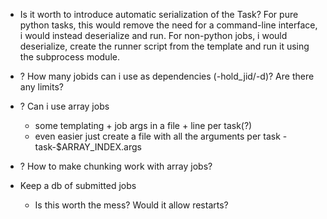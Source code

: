 - Is it worth to introduce automatic serialization of the Task? For pure python
  tasks, this would remove the need for a command-line interface, i would
  instead deserialize and run. For non-python jobs, i would deserialize, create
  the runner script from the template and run it using the subprocess module.

- ? How many jobids can i use as dependencies (-hold_jid/-d)? Are there any limits?

- ? Can i use array jobs
    - some templating + job args in a file + line per task(?)
    - even easier just create a file with all the arguments per task - task-$ARRAY_INDEX.args

- ? How to make chunking work with array jobs?

- Keep a db of submitted jobs
  - Is this worth the mess? Would it allow restarts?
